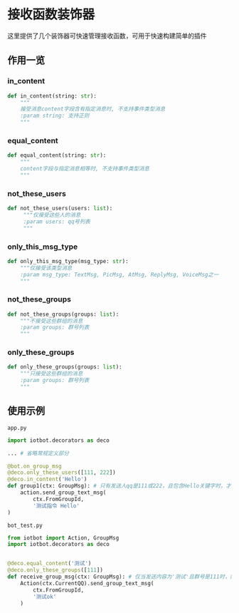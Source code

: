 # 接收函数装饰器

这里提供了几个装饰器可快速管理接收函数，可用于快速构建简单的插件

## 作用一览

### in_content

```python
def in_content(string: str):
    """
    接受消息content字段含有指定消息时, 不支持事件类型消息
    :param string: 支持正则
    """
```

### equal_content

```python
def equal_content(string: str):
    """
    content字段与指定消息相等时, 不支持事件类型消息
    """
```

### not_these_users

```python
def not_these_users(users: list):
     """仅接受这些人的消息
     :param users: qq号列表
     """
```

### only_this_msg_type

```python
def only_this_msg_type(msg_type: str):
    """仅接受该类型消息
    :param msg_type: TextMsg, PicMsg, AtMsg, ReplyMsg, VoiceMsg之一
    """
```

### not_these_groups

```python
def not_these_groups(groups: list):
    """不接受这些群组的消息
    :param groups: 群号列表
    """
```

### only_these_groups

```python
def only_these_groups(groups: list):
    """只接受这些群组的消息
    :param groups: 群号列表
    """
```

## 使用示例

`app.py`

```python
import iotbot.decorators as deco

... # 省略常规定义部分

@bot.on_group_msg
@deco.only_these_users([111, 222])
@deco.in_content('Hello')
def group1(ctx: GroupMsg): # 只有发送人qq是111或222，且包含Hello关键字时，才会被执行
    action.send_group_text_msg(
        ctx.FromGroupId,
        '测试指令 Hello'
)
```

`bot_test.py`

```python
from iotbot import Action, GroupMsg
import iotbot.decorators as deco


@deco.equal_content('测试')
@deco.only_these_groups([111])
def receive_group_msg(ctx: GroupMsg): # 仅当发送内容为'测试'且群号是111时，财被执行
    Action(ctx.CurrentQQ).send_group_text_msg(
        ctx.FromGroupId,
        '测试ok'
    )
```
